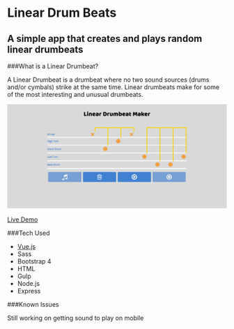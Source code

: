 # Linear Drum Beats

## A simple app that creates and plays random linear drumbeats

###What is a Linear Drumbeat?

A Linear Drumbeat is a drumbeat where no two sound sources (drums and/or cymbals) strike at the same time. Linear drumbeats make for some of the most interesting and unusual drumbeats.

![Linear Drumbeats](linear_drumbeats.jpg)

[Live Demo](https://linear-drumbeats.herokuapp.com)

###Tech Used

- [Vue.js](https://vuejs.org)
- Sass
- Bootstrap 4
- HTML
- Gulp
- Node.js
- Express

###Known Issues

Still working on getting sound to play on mobile
